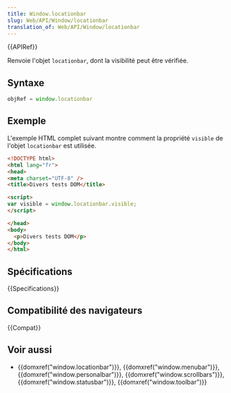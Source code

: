 ```yaml
---
title: Window.locationbar
slug: Web/API/Window/locationbar
translation_of: Web/API/Window/locationbar
---
```


{{APIRef}}

Renvoie l'objet `locationbar`, dont la visibilité peut être vérifiée.

## Syntaxe

```js
objRef = window.locationbar
```

## Exemple

L'exemple HTML complet suivant montre comment la propriété `visible` de l'objet `locationbar` est utilisée.

```html
<!DOCTYPE html>
<html lang="fr">
<head>
<meta charset="UTF-8" />
<title>Divers tests DOM</title>

<script>
var visible = window.locationbar.visible;
</script>

</head>
<body>
  <p>Divers tests DOM</p>
</body>
</html>
```

## Spécifications

{{Specifications}}

## Compatibilité des navigateurs

{{Compat}}

## Voir aussi

- {{domxref("window.locationbar")}}, {{domxref("window.menubar")}}, {{domxref("window.personalbar")}}, {{domxref("window.scrollbars")}}, {{domxref("window.statusbar")}}, {{domxref("window.toolbar")}}
